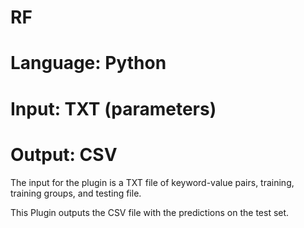 # RF
# Language: Python
# Input: TXT (parameters)
# Output: CSV 


The input for the plugin is a TXT file of keyword-value pairs, training, training groups, and testing file.

This Plugin outputs the CSV file with the predictions on the test set.

